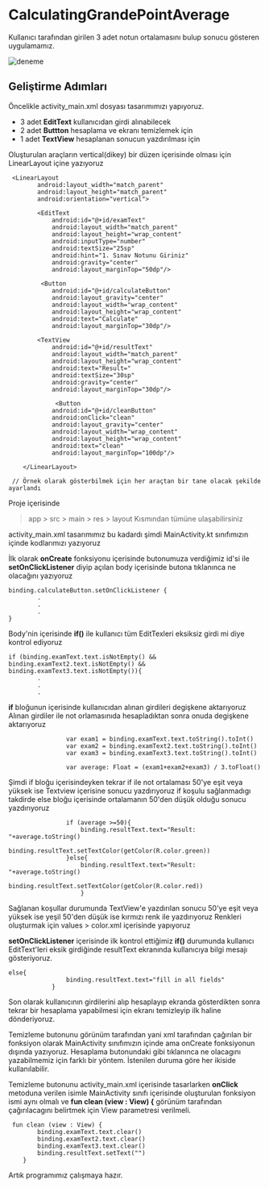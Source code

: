 # CalculatingGrandePointAverage

Kullanıcı tarafından girilen 3 adet notun ortalamasını bulup sonucu gösteren uygulamamız.

![deneme](https://is1-ssl.mzstatic.com/image/thumb/Purple123/v4/62/6f/ca/626fca43-33f6-27b9-39a1-685715fcd1bd/source/256x256bb.jpg)


## Geliştirme Adımları

Öncelikle activity_main.xml dosyası tasarımımızı yapıyoruz.


- 3 adet **EditText** kullanıcıdan girdi alınabilecek 
- 2 adet **Buttton** hesaplama ve ekranı temizlemek için
- 1 adet **TextView** hesaplanan sonucun yazdırılması için

Oluşturulan araçların vertical(dikey) bir düzen içerisinde olması için LinearLayout içine yazıyoruz


```
 <LinearLayout
        android:layout_width="match_parent"
        android:layout_height="match_parent"
        android:orientation="vertical">

        <EditText
            android:id="@+id/examText"
            android:layout_width="match_parent"
            android:layout_height="wrap_content"
            android:inputType="number"
            android:textSize="25sp"
            android:hint="1. Sınav Notunu Giriniz"
            android:gravity="center"
            android:layout_marginTop="50dp"/>

         <Button
            android:id="@+id/calculateButton"
            android:layout_gravity="center"
            android:layout_width="wrap_content"
            android:layout_height="wrap_content"
            android:text="Calculate"
            android:layout_marginTop="30dp"/>

        <TextView
            android:id="@+id/resultText"
            android:layout_width="match_parent"
            android:layout_height="wrap_content"
            android:text="Result="
            android:textSize="30sp"
            android:gravity="center"
            android:layout_marginTop="30dp"/>
            
             <Button
            android:id="@+id/cleanButton"
            android:onClick="clean"
            android:layout_gravity="center"
            android:layout_width="wrap_content"
            android:layout_height="wrap_content"
            android:text="clean"
            android:layout_marginTop="100dp"/>

    </LinearLayout>

 // Örnek olarak gösterbilmek için her araçtan bir tane olacak şekilde ayarlandı
```
Proje içerisinde 
>app > src > main > res > layout 
Kısmından tümüne ulaşabilirsiniz

activity_main.xml tasarımımız bu kadardı şimdi MainActivity.kt sınıfımızın içinde kodlarımızı yazıyoruz

İlk olarak **onCreate** fonksiyonu içerisinde butonumuza verdiğimiz id'si ile **setOnClickListener** diyip açılan body içerisinde butona tıklanınca ne olacağını yazıyoruz
```
binding.calculateButton.setOnClickListener {
        .
        .
        .
}
```
Body'nin içerisinde **if()**  ile kullanıcı tüm EditTexleri eksiksiz girdi mi diye kontrol ediyoruz

```
if (binding.examText.text.isNotEmpty() && binding.examText2.text.isNotEmpty() && binding.examText3.text.isNotEmpty()){
        .
        .
        .        
```

**if** bloğunun içerisinde kullanıcıdan alınan girdileri degişkene aktarıyoruz
Alınan girdiler ile not orlamasınıda hesapladıktan sonra onuda degişkene aktarıyoruz
```
                var exam1 = binding.examText.text.toString().toInt()
                var exam2 = binding.examText2.text.toString().toInt()
                var exam3 = binding.examText3.text.toString().toInt()

                var average: Float = (exam1+exam2+exam3) / 3.toFloat()
```

Şimdi if bloğu içerisindeyken tekrar if ile not ortalaması 50'ye eşit veya yüksek ise Textview içerisine sonucu yazdırıyoruz
if koşulu sağlanmadıgı takdirde else bloğu içerisinde ortalamanın 50'den düşük olduğu sonucu yazdırıyoruz
```
                if (average >=50){
                    binding.resultText.text="Result: "+average.toString()
                    binding.resultText.setTextColor(getColor(R.color.green))
                }else{
                    binding.resultText.text="Result: "+average.toString()
                    binding.resultText.setTextColor(getColor(R.color.red))
                    }
```

Sağlanan koşullar durumunda TextView'e yazdırılan sonucu 50'ye eşit veya yüksek ise yeşil 50'den düşük ise kırmızı renk ile yazdırıyoruz
Renkleri oluşturmak için values > color.xml  içerisinde yapıyoruz

**setOnClickListener** içerisinde ilk kontrol ettiğimiz **if()** durumunda kullanıcı EditText'leri eksik girdiğinde resultText ekranında kullanıcıya bilgi mesajı gösteriyoruz.
```
else{
                binding.resultText.text="fill in all fields"
            }
```

Son olarak kullanıcının girdilerini alıp hesaplayıp ekranda gösterdikten sonra tekrar bir hesaplama yapabilmesi için ekranı temizleyip ilk haline dönderiyoruz.

Temizleme butonunu görünüm tarafından yani xml tarafından çağırılan bir fonksiyon olarak MainActivity sınıfımızın içinde ama onCreate fonksiyonun dışında yazıyoruz. Hesaplama butonundaki gibi tıklanınca ne olacagını yazabilmemiz için farklı bir yöntem. İstenilen duruma göre her ikiside kullanılabilir.

Temizleme butonunu activity_main.xml içerisinde tasarlarken **onClick** metoduna verilen isimle MainActivity sınıfı içerisinde oluşturulan fonksiyon ismi aynı olmalı ve **fun clean (view : View) {** görünüm tarafından çağırılacagını belirtmek için View parametresi verilmeli.
```
 fun clean (view : View) {
        binding.examText.text.clear()
        binding.examText2.text.clear()
        binding.examText3.text.clear()
        binding.resultText.setText("")
    }
```
Artık programımız çalışmaya hazır.


